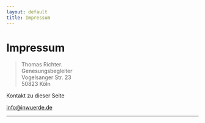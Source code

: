 ```yaml
---
layout: default
title: Impressum
---
```


# Impressum

> Thomas Richter.<br>
> Genesungsbegleiter<br>
> Vogelsanger Str. 23<br>
> 50823 Köln


Kontakt zu dieser Seite

<info@inwuerde.de>

---
